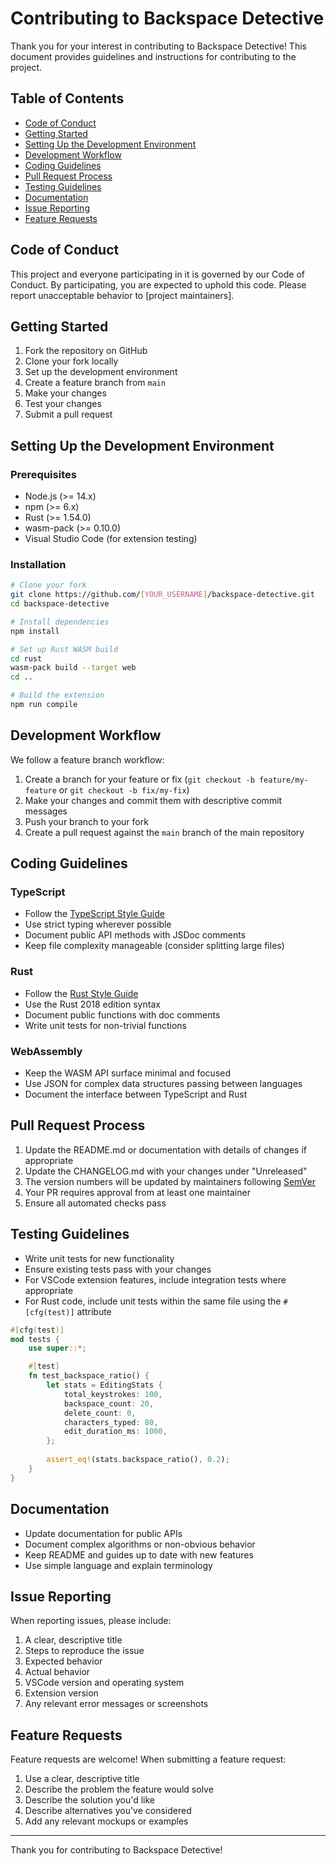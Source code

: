 # Contributing to Backspace Detective

Thank you for your interest in contributing to Backspace Detective! This document provides guidelines and instructions for contributing to the project.

## Table of Contents

- [Code of Conduct](#code-of-conduct)
- [Getting Started](#getting-started)
- [Setting Up the Development Environment](#setting-up-the-development-environment)
- [Development Workflow](#development-workflow)
- [Coding Guidelines](#coding-guidelines)
- [Pull Request Process](#pull-request-process)
- [Testing Guidelines](#testing-guidelines)
- [Documentation](#documentation)
- [Issue Reporting](#issue-reporting)
- [Feature Requests](#feature-requests)

## Code of Conduct

This project and everyone participating in it is governed by our Code of Conduct. By participating, you are expected to uphold this code. Please report unacceptable behavior to [project maintainers].

## Getting Started

1. Fork the repository on GitHub
2. Clone your fork locally
3. Set up the development environment
4. Create a feature branch from `main`
5. Make your changes
6. Test your changes
7. Submit a pull request

## Setting Up the Development Environment

### Prerequisites

- Node.js (>= 14.x)
- npm (>= 6.x)
- Rust (>= 1.54.0)
- wasm-pack (>= 0.10.0)
- Visual Studio Code (for extension testing)

### Installation

```bash
# Clone your fork
git clone https://github.com/[YOUR_USERNAME]/backspace-detective.git
cd backspace-detective

# Install dependencies
npm install

# Set up Rust WASM build
cd rust
wasm-pack build --target web
cd ..

# Build the extension
npm run compile
```

## Development Workflow

We follow a feature branch workflow:

1. Create a branch for your feature or fix (`git checkout -b feature/my-feature` or `git checkout -b fix/my-fix`)
2. Make your changes and commit them with descriptive commit messages
3. Push your branch to your fork
4. Create a pull request against the `main` branch of the main repository

## Coding Guidelines

### TypeScript

- Follow the [TypeScript Style Guide](https://github.com/Microsoft/TypeScript/wiki/Coding-guidelines)
- Use strict typing wherever possible
- Document public API methods with JSDoc comments
- Keep file complexity manageable (consider splitting large files)

### Rust

- Follow the [Rust Style Guide](https://github.com/rust-dev-tools/fmt-rfcs/blob/master/guide/guide.md)
- Use the Rust 2018 edition syntax
- Document public functions with doc comments
- Write unit tests for non-trivial functions

### WebAssembly

- Keep the WASM API surface minimal and focused
- Use JSON for complex data structures passing between languages
- Document the interface between TypeScript and Rust

## Pull Request Process

1. Update the README.md or documentation with details of changes if appropriate
2. Update the CHANGELOG.md with your changes under "Unreleased"
3. The version numbers will be updated by maintainers following [SemVer](http://semver.org/)
4. Your PR requires approval from at least one maintainer
5. Ensure all automated checks pass

## Testing Guidelines

- Write unit tests for new functionality
- Ensure existing tests pass with your changes
- For VSCode extension features, include integration tests where appropriate
- For Rust code, include unit tests within the same file using the `#[cfg(test)]` attribute

```rust
#[cfg(test)]
mod tests {
    use super::*;

    #[test]
    fn test_backspace_ratio() {
        let stats = EditingStats {
            total_keystrokes: 100,
            backspace_count: 20,
            delete_count: 0,
            characters_typed: 80,
            edit_duration_ms: 1000,
        };
        
        assert_eq!(stats.backspace_ratio(), 0.2);
    }
}
```

## Documentation

- Update documentation for public APIs
- Document complex algorithms or non-obvious behavior
- Keep README and guides up to date with new features
- Use simple language and explain terminology

## Issue Reporting

When reporting issues, please include:

1. A clear, descriptive title
2. Steps to reproduce the issue
3. Expected behavior
4. Actual behavior
5. VSCode version and operating system
6. Extension version
7. Any relevant error messages or screenshots

## Feature Requests

Feature requests are welcome! When submitting a feature request:

1. Use a clear, descriptive title
2. Describe the problem the feature would solve
3. Describe the solution you'd like
4. Describe alternatives you've considered
5. Add any relevant mockups or examples

---

Thank you for contributing to Backspace Detective! 